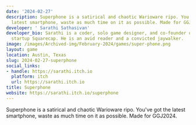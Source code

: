```yaml
---
date: '2024-02-27'
description: Superphone is a satirical and chaotic Warioware ripo. You've got the
  latest smartphone, waste as much time on it as possible. Made for GGJ2024.
developer: ' Sarathi Sathasivan'
developer_bio: Sarathi is a coder, solo game designer, and co-founder of local ed-tech
  startup Squarecap. He is an avid reader and a convicted jaywalker.
image: /images/Archived-img/February-2024/games/super-phone.png
layout: game
location: Austin, Texas
slug: 2024-02-27-superphone
social_links:
- handle: https://sarathi.itch.io
  platform: itch
  url: https://sarathi.itch.io
title: Superphone
website: https://sarathi.itch.io/superphone
---
```


Superphone is a satirical and chaotic Warioware ripo. You've got the latest smartphone, waste as much time on it as possible. Made for GGJ2024.